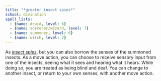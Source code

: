 ```yaml
---
title: "*greater insect spies*"
school: divination
spell_lists:
  - {name: druid, level: 6}
  - {name: sorcerer/wizard, level: 7}
  - {name: summoner, level: 6}
  - {name: witch, level: 7}
---
```


As [*insect spies*](/spells/insect-spies/), but you can also borrow the senses of the summoned insects. As a move action, you can choose to receive sensory input from one of the insects, seeing what it sees and hearing what it hears. While doing so, you are treated as being blind and deaf. You can change to another insect, or return to your own senses, with another move action.

